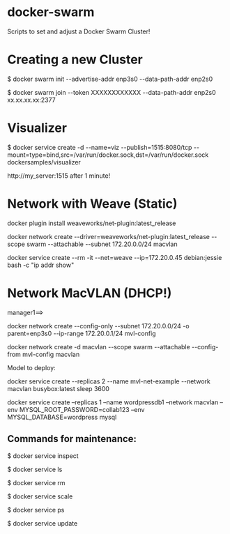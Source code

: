 # docker-swarm
Scripts to set and adjust a Docker Swarm Cluster!

# Creating a new Cluster

$ docker swarm init --advertise-addr enp3s0 --data-path-addr enp2s0

$ docker swarm join --token XXXXXXXXXXXX --data-path-addr enp2s0 xx.xx.xx.xx:2377

# Visualizer

$ docker service create -d --name=viz --publish=1515:8080/tcp --mount=type=bind,src=/var/run/docker.sock,dst=/var/run/docker.sock dockersamples/visualizer

http://my_server:1515 after 1 minute!

# Network with Weave (Static)

docker plugin install weaveworks/net-plugin:latest_release

docker network create --driver=weaveworks/net-plugin:latest_release --scope swarm --attachable --subnet 172.20.0.0/24 macvlan

docker service create --rm -it --net=weave --ip=172.20.0.45 debian:jessie bash -c "ip addr     show"

# Network MacVLAN (DHCP!)

manager1==>

docker network create --config-only --subnet 172.20.0.0/24 -o parent=enp3s0 --ip-range 172.20.0.1/24 mvl-config

docker network create -d macvlan --scope swarm --attachable --config-from mvl-config macvlan

Model to deploy:

docker service create --replicas 2 --name mvl-net-example --network macvlan busybox:latest sleep 3600

docker service create –replicas 1 –name wordpressdb1 –network macvlan –env MYSQL_ROOT_PASSWORD=collab123 –env MYSQL_DATABASE=wordpress mysql

## Commands for maintenance:

$ docker service inspect

$ docker service ls

$ docker service rm

$ docker service scale

$ docker service ps

$ docker service update
